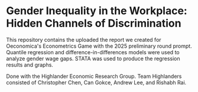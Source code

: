 # Gender Inequality in the Workplace: Hidden Channels of Discrimination
This repository contains the uploaded the report we created for Oeconomica's Econometrics Game with the 2025 preliminary round prompt. Quantile regression and difference-in-differences models were used to analyze gender wage gaps. STATA was used to produce the regression results and graphs.

Done with the Highlander Economic Research Group. Team Highlanders consisted of Christopher Chen, Can Gokce, Andrew Lee, and Rishabh Rai. 


